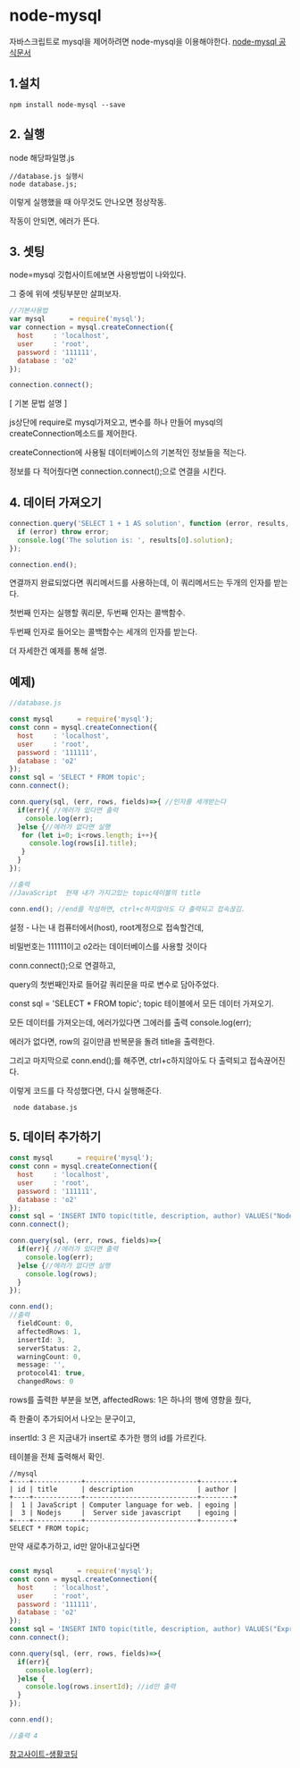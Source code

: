 # node-mysql
자바스크립트로 mysql을 제어하려면 node-mysql을 이용해야한다.
[node-mysql 공식문서](https://github.com/mysqljs/mysql)
## 1.설치

```
npm install node-mysql --save
```

## 2. 실행

node 해당파일명.js
```node
//database.js 실행시
node database.js;
```
이렇게 실행했을 때 아무것도 안나오면 정상작동.

작동이 안되면, 에러가 뜬다.

## 3. 셋팅
node=mysql 깃헙사이트에보면 사용방법이 나와있다.

그 중에 위에 셋팅부분만 살펴보자.
```js
//기본사용법
var mysql      = require('mysql');
var connection = mysql.createConnection({
  host     : 'localhost',
  user     : 'root',
  password : '111111',
  database : 'o2'
});

connection.connect();

```

[ 기본 문법 설명 ]

js상단에 require로 mysql가져오고, 변수를 하나 만들어 mysql의 createConnection메소드를 제어한다.

createConnection에 사용될 데이터베이스의 기본적인 정보들을 적는다.

정보를 다 적어줬다면 connection.connect();으로 연결을 시킨다. 

## 4. 데이터 가져오기
```js
connection.query('SELECT 1 + 1 AS solution', function (error, results, fields) {
  if (error) throw error;
  console.log('The solution is: ', results[0].solution);
});

connection.end();
```

연결까지 완료되었다면 쿼리메서드를 사용하는데, 이 쿼리메서드는 두개의 인자를 받는다.

첫번째 인자는 실행할 쿼리문, 두번째 인자는 콜백함수.

두번째 인자로 들어오는 콜백함수는 세개의 인자를 받는다.

더 자세한건 예제를 통해 설명.

## 예제) 

```js
//database.js

const mysql      = require('mysql');
const conn = mysql.createConnection({
  host     : 'localhost',
  user     : 'root',
  password : '111111',
  database : 'o2'
});
const sql = 'SELECT * FROM topic';
conn.connect();

conn.query(sql, (err, rows, fields)=>{ //인자를 세개받는다
  if(err){ //에러가 있다면 출력
    console.log(err);
  }else {//에러가 없다면 실행
   for (let i=0; i<rows.length; i++){
     console.log(rows[i].title);
   }
  }
});

//출력 
//JavaScript  현재 내가 가지고있는 topic테이블의 title

conn.end(); //end를 작성하면, ctrl+c하지않아도 다 출력되고 접속끊김.

```
설정 - 나는 내 컴퓨터에서(host), root계정으로 접속할건데, 

비밀번호는 111111이고 o2라는 데이터베이스를 사용할 것이다

conn.connect();으로 연결하고, 

query의 첫번째인자로 들어갈 쿼리문을 따로 변수로 담아주었다.

const sql = 'SELECT * FROM topic'; topic 테이블에서 모든 데이터 가져오기.

모든 데이터를 가져오는데, 에러가있다면 그에러를 출력  console.log(err);

에러가 없다면, row의 길이만큼 반복문을 돌려 title을 출력한다.


그리고 마지막으로 conn.end();를 해주면,  ctrl+c하지않아도 다 출력되고 접속끊어진다.

이렇게 코드를 다 작성했다면, 다시 실행해준다.
```
 node database.js
 ```

## 5. 데이터 추가하기
```js
const mysql      = require('mysql');
const conn = mysql.createConnection({
  host     : 'localhost',
  user     : 'root',
  password : '111111',
  database : 'o2'
});
const sql = 'INSERT INTO topic(title, description, author) VALUES("Nodejs", "Server side javascript", "egoing")';
conn.connect();

conn.query(sql, (err, rows, fields)=>{ 
  if(err){ //에러가 있다면 출력
    console.log(err);
  }else {//에러가 없다면 실행
    console.log(rows);
  }
});

conn.end();
//출력
  fieldCount: 0,
  affectedRows: 1,
  insertId: 3,
  serverStatus: 2,
  warningCount: 0,
  message: '',
  protocol41: true,
  changedRows: 0
```
rows를 출력한 부분을 보면,   affectedRows: 1은 하나의 행에 영향을 줬다,

 즉 한줄이 추가되어서 나오는 문구이고,

  insertId: 3 은 지금내가 insert로 추가한 행의 id를 가르킨다.

테이블을 전체 출력해서 확인.
```mysql
//mysql 
+----+------------+----------------------------+--------+
| id | title      | description                | author |
+----+------------+----------------------------+--------+
|  1 | JavaScript | Computer language for web. | egoing |
|  3 | Nodejs     |  Server side javascript    | egoing |
+----+------------+----------------------------+--------+
SELECT * FROM topic;
```

만약 새로추가하고, id만 알아내고싶다면
```js

const mysql      = require('mysql');
const conn = mysql.createConnection({
  host     : 'localhost',
  user     : 'root',
  password : '111111',
  database : 'o2'
});
const sql = 'INSERT INTO topic(title, description, author) VALUES("Express", "Web framework", "duru")'; //새로운 내용추가
conn.connect();

conn.query(sql, (err, rows, fields)=>{ 
  if(err){ 
    console.log(err);
  }else {
    console.log(rows.insertId); //id만 출력
  }
});

conn.end();

//출력 4
```



[참고사이트-생활코딩](https://opentutorials.org/course/2136/12020)